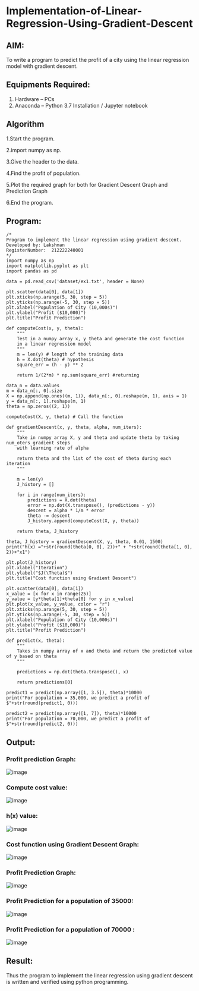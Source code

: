 # Implementation-of-Linear-Regression-Using-Gradient-Descent

## AIM:
To write a program to predict the profit of a city using the linear regression model with gradient descent.

## Equipments Required:
1. Hardware – PCs
2. Anaconda – Python 3.7 Installation / Jupyter notebook

## Algorithm
1.Start the program.

2.import numpy as np.

3.Give the header to the data.

4.Find the profit of population.

5.Plot the required graph for both for Gradient Descent Graph and Prediction Graph

6.End the program. 

## Program:
```
/*
Program to implement the linear regression using gradient descent.
Developed by: Lakshman
RegisterNumber:  212222240001
*/
import numpy as np
import matplotlib.pyplot as plt
import pandas as pd

data = pd.read_csv('dataset/ex1.txt', header = None)

plt.scatter(data[0], data[1])
plt.xticks(np.arange(5, 30, step = 5))
plt.yticks(np.arange(-5, 30, step = 5))
plt.xlabel("Population of City (10,000s)")
plt.ylabel("Profit ($10,000)")
plt.title("Profit Prediction")

def computeCost(x, y, theta):
    """
    Test in a numpy array x, y theta and generate the cost function
    in a linear regression model
    """
    m = len(y) # length of the training data
    h = X.dot(theta) # hypothesis
    square_err = (h - y) ** 2
    
    return 1/(2*m) * np.sum(square_err) #returning
    
data_n = data.values
m = data_n[:, 0].size
X = np.append(np.ones((m, 1)), data_n[:, 0].reshape(m, 1), axis = 1)
y = data_n[:, 1].reshape(m, 1)
theta = np.zeros((2, 1))

computeCost(X, y, theta) # Call the function

def gradientDescent(x, y, theta, alpha, num_iters):
    """
    Take in numpy array X, y and theta and update theta by taking num_oters gradient steps
    with learning rate of alpha
    
    return theta and the list of the cost of theta during each iteration
    """
    
    m = len(y)
    J_history = []
    
    for i in range(num_iters):
        predictions = X.dot(theta)
        error = np.dot(X.transpose(), (predictions - y))
        descent = alpha * 1/m * error
        theta -= descent
        J_history.append(computeCost(X, y, theta))
        
    return theta, J_history
    
theta, J_history = gradientDescent(X, y, theta, 0.01, 1500)
print("h(x) ="+str(round(theta[0, 0], 2))+" + "+str(round(theta[1, 0], 2))+"x1")

plt.plot(J_history)
plt.xlabel("Iteration")
plt.ylabel("$J(\Theta)$")
plt.title("Cost function using Gradient Descent")

plt.scatter(data[0], data[1])
x_value = [x for x in range(25)]
y_value = [y*theta[1]+theta[0] for y in x_value]
plt.plot(x_value, y_value, color = "r")
plt.xticks(np.arange(5, 30, step = 5))
plt.yticks(np.arange(-5, 30, step = 5))
plt.xlabel("Population of City (10,000s)")
plt.ylabel("Profit ($10,000)")
plt.title("Profit Prediction")

def predict(x, theta):
    """
    Takes in numpy array of x and theta and return the predicted value of y based on theta
    """
    
    predictions = np.dot(theta.transpose(), x)
    
    return predictions[0]
    
predict1 = predict(np.array([1, 3.5]), theta)*10000
print("For population = 35,000, we predict a profit of $"+str(round(predict1, 0)))

predict2 = predict(np.array([1, 7]), theta)*10000
print("For population = 70,000, we predict a profit of $"+str(round(predict2, 0)))
```

## Output:
### Profit prediction Graph:
![image](https://github.com/LakshmanAdhireddy/Implementation-of-Linear-Regression-Using-Gradient-Descent/assets/118707265/5a5582f5-79f7-477b-848e-d36913aaa51f)

### Compute cost value:
![image](https://github.com/LakshmanAdhireddy/Implementation-of-Linear-Regression-Using-Gradient-Descent/assets/118707265/d265168c-a335-42db-b6e8-422e62578808)

### h(x) value:
![image](https://github.com/LakshmanAdhireddy/Implementation-of-Linear-Regression-Using-Gradient-Descent/assets/118707265/d2686b7a-5b72-4784-9d06-bca95042634b)

### Cost function using Gradient Descent Graph:
![image](https://github.com/LakshmanAdhireddy/Implementation-of-Linear-Regression-Using-Gradient-Descent/assets/118707265/11ea4c85-688b-4e20-8d89-1388848b3d27)

### Profit Prediction Graph:
![image](https://github.com/LakshmanAdhireddy/Implementation-of-Linear-Regression-Using-Gradient-Descent/assets/118707265/fa2c2071-10e6-43e9-94f7-f70d166c60a1)

### Profit Prediction for a population of 35000:
![image](https://github.com/LakshmanAdhireddy/Implementation-of-Linear-Regression-Using-Gradient-Descent/assets/118707265/fe179925-da4b-4a04-8542-611dc68fdfc6)

### Profit Prediction for a population of 70000 :
![image](https://github.com/LakshmanAdhireddy/Implementation-of-Linear-Regression-Using-Gradient-Descent/assets/118707265/90113353-f652-4c3a-902e-a79ac3ec90ce)

## Result:
Thus the program to implement the linear regression using gradient descent is written and verified using python programming.
